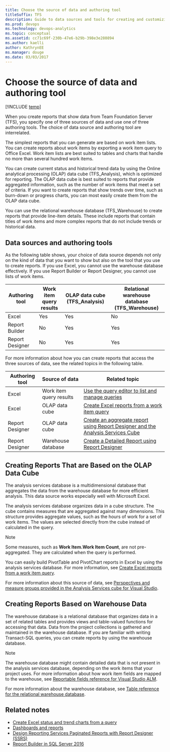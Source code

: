 ```yaml
---
title: Choose the source of data and authoring tool
titleSuffix: TFS
description: Guide to data sources and tools for creating and customizing reports - Team Foundation Server 
ms.prod: devops
ms.technology: devops-analytics
ms.topic: conceptual
ms.assetid: cc71c69f-230b-47e6-b29b-398e3e280894
ms.author: kaelliauthor: KathrynEE
ms.manager: douge
ms.date: 03/03/2017
---
```


# Choose the source of data and authoring tool

[!INCLUDE [temp](../_shared/tfs-report-platform-version.md)]

When you create reports that show data from Team Foundation Server (TFS), you specify one of three sources of data and use one of three authoring tools. The choice of data source and authoring tool are interrelated.

The simplest reports that you can generate are based on work item lists. You can create reports about work items by exporting a work item query to Office Excel. Work item lists are best suited to tables and charts that handle no more than several hundred work items.

You can create current status and historical trend data by using the Online analytical processing (OLAP) data cube (TFS\_Analysis), which is optimized for reporting. The OLAP data cube is best suited to reports that provide aggregated information, such as the number of work items that meet a set of criteria. If you want to create reports that show trends over time, such as burn-down or progress charts, you can most easily create them from the OLAP data cube.

You can use the relational warehouse database (TFS\_Warehouse) to create reports that provide line-item details. These include reports that contain titles of work items and more complex reports that do not include trends or historical data.

## Data sources and authoring tools

As the following table shows, your choice of data source depends not only on the kind of data that you want to show but also on the tool that you use to create reports. If you use Excel, you cannot use the warehouse database effectively. If you use Report Builder or Report Designer, you cannot use lists of work items.

|Authoring tool|Work item query results|OLAP data cube (TFS_Analysis)|Relational warehouse database (TFS_Warehouse)|
|---|---|---|---|
|Excel|Yes|Yes|No|
|Report Builder|No|Yes|Yes|
|Report Designer|No|Yes|Yes|

For more information about how you can create reports that access the three sources of data, see the related topics in the following table.

|Authoring tool|Source of data|Related topic|
|---|---|---|
|Excel|Work item query results|[Use the query editor to list and manage queries](../../work/track/using-queries.md)|
|Excel|OLAP data cube|[Create Excel reports from a work item query](../excel/create-status-and-trend-excel-reports.md)|
|Report Designer|OLAP data cube|[Create an aggregate report using Report Designer and the Analysis Services Cube](../sql-reports/create-aggregate-report-report-designer-analysis-services-cube.md) </li></ul>|
|Report Designer|Warehouse database|[Create a Detailed Report using Report Designer](../sql-reports/create-a-detailed-report-using-report-designer.md)|

## Creating Reports That are Based on the OLAP Data Cube

The analysis services database is a multidimensional database that aggregates the data from the warehouse database for more efficient analysis. This data source works especially well with Microsoft Excel.

The analysis services database organizes data in a cube structure. The cube contains measures that are aggregated against many dimensions. This structure provides aggregate values, such as the hours of work for a set of work items. The values are selected directly from the cube instead of calculated in the query.

> [!NOTE]
> Some measures, such as **Work Item.Work Item Count**, are not pre-aggregated. They are calculated when the query is performed.


You can easily build PivotTable and PivotChart reports in Excel by using the analysis services database. For more information, see [Create Excel reports from a work item query](../excel/create-status-and-trend-excel-reports.md).

For more information about this source of data, see [Perspectives and measure groups provided in the Analysis Services cube for Visual Studio](../sql-reports/perspective-measure-groups-cube.md).

## Creating Reports Based on Warehouse Data

The warehouse database is a relational database that organizes data in a set of related tables and provides views and table-valued functions for accessing that data. Data from the project collections is gathered and maintained in the warehouse database. If you are familiar with writing Transact-SQL queries, you can create reports by using the warehouse database.

> [!NOTE]   
> The warehouse database might contain detailed data that is not present in the analysis services database, depending on the work items that your project uses. For more information about how work item fields are mapped to the warehouse, see [Reportable fields reference for Visual Studio ALM](../../work/customize/reference/reportable-fields-reference.md).


For more information about the warehouse database, see [Table reference for the relational warehouse database](../sql-reports/table-reference-relational-warehouse-database.md).

## Related notes

- [Create Excel status and trend charts from a query](../excel/create-status-and-trend-excel-reports.md)
- [Dashboards and reports](overview.md)
- [Design Reporting Services Paginated Reports with Report Designer (SSRS)](https://msdn.microsoft.com/library/ms156280.aspx) 
- [Report Builder in SQL Server 2016](https://msdn.microsoft.com/library/dd220460.aspx)

